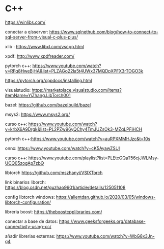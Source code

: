 # C++
https://winlibs.com/


conectar a qlsserver: https://www.sqlnethub.com/blog/how-to-connect-to-sql-server-from-visual-c-plus-plus/

xlib : https://www.libxl.com/vscpp.html

xpdf: http://www.xpdfreader.com/

pytorch c++: https://www.youtube.com/watch?v=RFq8HweBjHA&list=PLZAGo22la5t4UWx37MQDpXPFX3rTOGO3k

https://pytorch.org/cppdocs/installing.html

visualstudio: https://marketplace.visualstudio.com/items?itemName=YiZhang.LibTorch001

bazel: https://github.com/bazelbuild/bazel

msys2: https://www.msys2.org/

curso c++: https://www.youtube.com/watch?v=krbX6A9Drgk&list=PL2PZw96yQChy4TmJUZsOk3-MZqLPFiHCH

pytorch c++:https://www.youtube.com/watch?v=auRPXMMHJzc&t=10s

onnx: https://www.youtube.com/watch?v=cK5AyawZSUI

curso c++: https://www.youtube.com/playlist?list=PLEtcGQaT56cjJWLMsy-UCQ05zogAp7zbQ

libtorch https://github.com/mszhanyi/VSIXTorch

link binarios liborch: https://blog.csdn.net/guzhao9901/article/details/125051108

config libtorch windows: https://allentdan.github.io/2020/03/05/windows-libtorch-configuration/

libreria boost: https://theboostcpplibraries.com/

conectar a base de datos: https://www.geeksforgeeks.org/database-connectivity-using-cc/

añadir librerias externas: https://www.youtube.com/watch?v=WbG8x3Jn-g4
